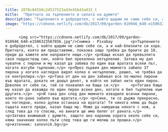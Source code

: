 ```yaml
---
title: 2878c84550c2d537523ad3e45b43a015_t
mitle:  "Притчата за търпението и силата на думите"
description: "Търпението е добродетел, с който щадим не само себе си, а и най-близките си хора. Притчата, която ви представяме, показва защо трябва да броите до 10, преди да кажете или направите нещо. Баща искал да превъзпита своя подрастващ син, който бил прекалено нетърпелив. Затова му дал чувалче с пирони и му казал да забива по …"
image: "https://cdnone.netlify.com/db/2017/09/garden-910946_640-e1506323567856.jpg"
---
```


          <img src="https://cdnone.netlify.com/db/2017/09/garden-910946_640-e1506323567856.jpg"/>Снимка - Pixabay        <p>Търпението е добродетел, с който щадим не само себе си, а и най-близките си хора. Притчата, която ви представяме, показва защо трябва да броите до 10, преди да кажете или направите нещо.</p> <p>Баща искал да превъзпита своя подрастващ син, който бил прекалено нетърпелив. Затова му дал чувалче с пирони и му казал да забива по един във вратата всеки път, когато изгуби търпение.</p> <p>През първия ден момчето забило 37 пирона у когато нагледно видял колко е нетърпелив, решил, че трябва да се контролира.</p> <p>Така от ден на ден забивал все по-малко пирони във вратата, докато не дошъл денят, в който не забил нито един пирон. Доволен от себе си, той се похвалил на баща си.</p>     <p>Тогава баща му казал да изважда по един пирон всеки ден, когато е бил търпелив към другите.</p>  <p>И така ден след ден момчето извадило всички пирони, които по-рано забило във вратата.</p> <p>Сине, ти се държа прекрасно, но погледни, колко дупки останаха на вратата! Тя никога няма да бъде същата както преди, казал баща му. Може да намушкаш някого с нож, а след това да го спасиш, но винаги ще има белег от раната.</p> <p>Затова внимавай с думите, защото ако нараниш хората около себе си, няма значение колко пъти след това ще ги молиш за прошка.</p> <p>източник: sanovnik.bg</p>        